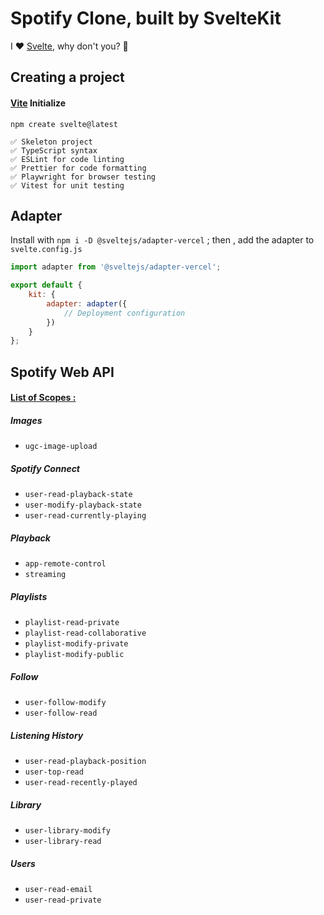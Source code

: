 # Spotify Clone, built by SvelteKit

I ❤️ [Svelte](https://kit.svelte.dev/), why don't you? 👀

## Creating a project

#### [Vite](https://vitejs.dev/guide/) Initialize

```
npm create svelte@latest

✅ Skeleton project
✅ TypeScript syntax
✅ ESLint for code linting
✅ Prettier for code formatting
✅ Playwright for browser testing
✅ Vitest for unit testing
```

## Adapter

Install with `npm i -D @sveltejs/adapter-vercel` ; then , add the adapter to `svelte.config.js`

```JavaScript
import adapter from '@sveltejs/adapter-vercel';

export default {
    kit: {
        adapter: adapter({
            // Deployment configuration
        })
    }
};
```

## Spotify Web API

#### [List of Scopes :](https://developer.spotify.com/documentation/web-api/concepts/scopes)

##### Images

- `ugc-image-upload`

##### Spotify Connect

- `user-read-playback-state`
- `user-modify-playback-state`
- `user-read-currently-playing`

##### Playback

- `app-remote-control`
- `streaming`

##### Playlists

- `playlist-read-private`
- `playlist-read-collaborative`
- `playlist-modify-private`
- `playlist-modify-public`

##### Follow

- `user-follow-modify`
- `user-follow-read`

##### Listening History

- `user-read-playback-position`
- `user-top-read`
- `user-read-recently-played`

##### Library

- `user-library-modify`
- `user-library-read`

##### Users

- `user-read-email`
- `user-read-private`
